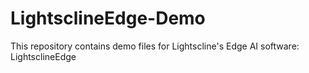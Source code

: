 # LightsclineEdge-Demo
This repository contains demo files for Lightscline's Edge AI software: LightsclineEdge
